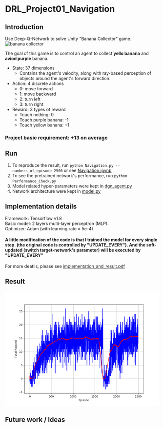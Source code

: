 # DRL_Project01_Navigation
## Introduction
Use Deep-Q-Network to solve Unity "Banana Collector" game.
![banana collector](https://s3.amazonaws.com/video.udacity-data.com/topher/2018/June/5b1ab4b0_banana/banana.gif)

The goal of this game is to control an agent to collect **yello banana** and **aviod purple** banana.

* State: 37 dimensions
  * Contains the agent's velocity, along with ray-based perception of objects around the agent's forward direction.
* Action: 4 discrete actions
  * 0: move forward
  * 1: move backward
  * 2: turn left
  * 3: turn right
* Reward: 3 types of reward
  * Touch nothing: 0
  * Touch purple banana: -1
  * Touch yellow banana: +1
### Project basic requirement: +13 on average

## Run
1. To reproduce the result, run `python Navigation.py --numbers_of_episode 2500` or see [Navigation.ipynb](./Navigation.ipynb)
2. To see the pretrained network's performance, run `python Performance_Check.py`
3. Model related hyper-parameters were kept in [dgn_agent.py](./dqn_agent.py)
4. Network architecture were kept in [model.py](./model.py)

## Implementation details
Framework: Tensorflow v1.8  <br>
Basic model: 2 layers multi-layer perceptron (MLP). <br>
Optimizer: Adam (with learning rate = 5e-4) <br>
#### A little modification of the code is that I trained the model for every single step. (the original code is controlled by "UPDATE_EVERY"). And the soft-updated (switch target-network's parameter) will be executed by "UPDATE_EVERY"
For more deatils, please see [implementation_and_result.pdf](./implementation_and_result.pdf)

## Result
![result_mean_cumulative_reward](./img/mean_collected_reward.png)

## Future work / Ideas

